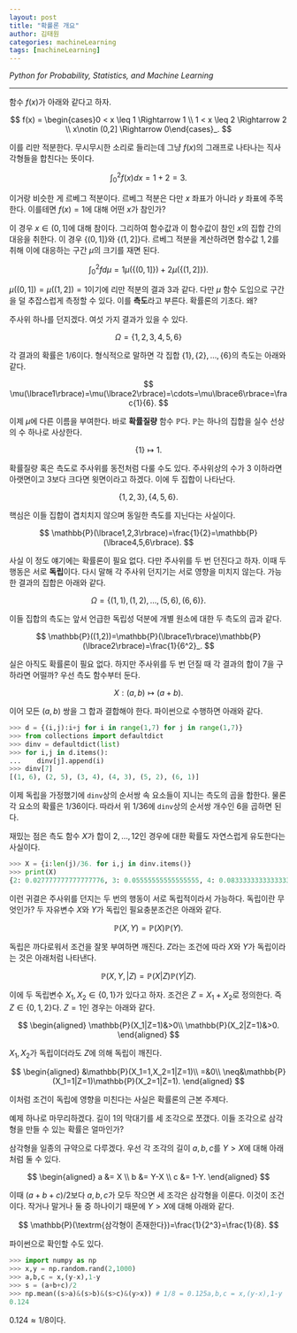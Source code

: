 ```yaml
---
layout: post
title: "확률론 개요"
author: 김태원
categories: machineLearning
tags: [machineLearning]
---
```


*Python for Probability, Statistics, and Machine Learning*

---

함수 $f(x)$가 아래와 같다고 하자.

$$
f(x) = \begin{cases}0 < x \leq 1 \Rightarrow 1 \\
       1 < x \leq 2 \Rightarrow 2 \\
       x\notin (0,2] \Rightarrow 0\end{cases}_.
$$

이를 리만 적분한다.
무시무시한 소리로 들리는데 그냥 $f(x)$의 그래프로 나타나는 직사각형들을 합친다는 뜻이다.

$$
\int^2_0f(x)dx=1+2=3.
$$

이거랑 비슷한 게 르베그 적분이다. 
르베그 적분은 다만 $x$ 좌표가 아니라 $y$ 좌표에 주목한다. 
이를테면 $f(x)=1$에 대해 어떤 $x$가 참인가?

이 경우 $x\in(0,1]$에 대해 참이다. 
그리하여 함수값과 이 함수값이 참인 $x$의 집합 간의 대응을 취한다.
이 경우 $\lbrace(0,1]\rbrace$와 $\lbrace(1,2]\rbrace$다. 
르베그 적분을 계산하려면 함수값 $1,2$를 취해 이에 대응하는 구간 $\mu$의 크기를 재면 된다. 

$$
\int^2_0fd\mu=1\mu(\lbrace(0,1]\rbrace) + 2\mu(\lbrace(1,2]\rbrace).
$$

$\mu((0,1])=\mu((1,2])=1$이기에 리만 적분의 결과 $3$과 같다. 
다만 $\mu$ 함수 도입으로 구간을 덜 추잡스럽게 측정할 수 있다. 
이를 **측도**라고 부른다. 
확률론의 기초다.
왜?

주사위 하나를 던지겠다. 
여섯 가지 결과가 있을 수 있다. 

$$
\Omega = \lbrace1,2,3,4,5,6\rbrace
$$

각 결과의 확률은 $1/6$이다. 
형식적으로 말하면 각 집합 $\lbrace1\rbrace,\lbrace2\rbrace,\ldots,\lbrace6\rbrace$의 측도는 아래와 같다. 

$$
\mu(\lbrace1\rbrace)=\mu(\lbrace2\rbrace)=\cdots=\mu\lbrace6\rbrace=\frac{1}{6}.
$$

이제 $\mu$에 다른 이름을 부여한다.
바로 **확률질량** 함수 $\mathbb{P}$다. 
$\mathbb{P}$는 하나의 집합을 실수 선상의 수 하나로 사상한다.

$$
\lbrace1\rbrace\longmapsto 1.
$$

확률질량 혹은 측도로 주사위를 동전처럼 다룰 수도 있다.
주사위상의 수가 $3$ 이하라면 아랫면이고 $3$보다 크다면 윗면이라고 하겠다.
이에 두 집합이 나타난다.

$$
\lbrace 1,2,3\rbrace,\lbrace4,5,6\rbrace.
$$

핵심은 이들 집합이 겹치치지 않으며 동일한 측도를 지닌다는 사실이다.

$$
\mathbb{P}(\lbrace1,2,3\rbrace)=\frac{1}{2}=\mathbb{P}(\lbrace4,5,6\rbrace).
$$

사실 이 정도 얘기에는 확률론이 필요 없다. 
다만 주사위를 두 번 던진다고 하자.
이때 두 행동은 서로 **독립**이다.
다시 말해 각 주사위 던지기는 서로 영향을 미치지 않는다.
가능한 결과의 집합은 아래와 같다.

$$
\Omega=\lbrace(1,1),(1,2),\ldots,(5,6),(6,6)\rbrace.
$$

이들 집합의 측도는 앞서 언급한 독립성 덕분에 개별 원소에 대한 두 측도의 곱과 같다.

$$
\mathbb{P}((1,2))=\mathbb{P}(\lbrace1\rbrace)\mathbb{P}(\lbrace2\rbrace)=\frac{1}{6^2}_.
$$

실은 아직도 확률론이 필요 없다. 
하지만 주사위를 두 번 던질 때 각 결과의 합이 $7$을 구하라면 어떨까?
우선 측도 함수부터 둔다.

$$
X:(a,b)\longmapsto (a+b).
$$

이어 모든 $(a,b)$ 쌍을 그 합과 결합해야 한다.
파이썬으로 수행하면 아래와 같다. 

```python
>>> d = {(i,j):i+j for i in range(1,7) for j in range(1,7)}
>>> from collections import defaultdict
>>> dinv = defaultdict(list)
>>> for i,j in d.items():
...    dinv[j].append(i)
>>> dinv[7]
[(1, 6), (2, 5), (3, 4), (4, 3), (5, 2), (6, 1)]
```

이제 독립을 가정했기에 `dinv`상의 순서쌍 속 요소들이 지니는 측도의 곱을 합한다.
물론 각 요소의 확률은 $1/36$이다.
따라서 위 $1/36$에 `dinv`상의 순서쌍 개수인 $6$을 곱하면 된다.

재밌는 점은 측도 함수 $X$가 합이 $2,\ldots,12$인 경우에 대한 확률도 자연스럽게 유도한다는 사실이다.

```python
>>> X = {i:len(j)/36. for i,j in dinv.items()}
>>> print(X)
{2: 0.027777777777777776, 3: 0.05555555555555555, 4: 0.08333333333333333, 5: 0.1111111111111111, 6: 0.1388888888888889, 7: 0.16666666666666666, 8: 0.1388888888888889, 9: 0.1111111111111111, 10: 0.08333333333333333, 11: 0.05555555555555555, 12: 0.027777777777777776}
```

이런 귀결은 주사위를 던지는 두 번의 행동이 서로 독립적이라서 가능하다.
독립이란 무엇인가?
두 자유변수 $X$와 $Y$가 독립인 필요충분조건은 아래와 같다.

$$
\mathbb{P}(X,Y)=\mathbb{P}(X)\mathbb{P}(Y).
$$

독립은 까다로워서 조건을 잘못 부여하면 깨진다. 
$Z$라는 조건에 따라 $X$와 $Y$가 독립이라는 것은 아래처럼 나타낸다.

$$
\mathbb{P}(X,Y,|Z)=\mathbb{P}(X|Z)\mathbb{P}(Y|Z).
$$

이에 두 독립변수 $X_1,X_2\in\lbrace0,1\rbrace$가 있다고 하자.
조건은 $Z=X_1+X_2$로 정의한다. 
즉 $Z\in\lbrace0,1,2\rbrace$다. 
$Z=1$인 경우는 아래와 같다.

$$
\begin{aligned}
\mathbb{P}(X_1|Z=1)&>0\\
        \mathbb{P}(X_2|Z=1)&>0.
\end{aligned}
$$

$X_1,X_2$가 독립이더라도 $Z$에 의해 독립이 깨진다. 

$$
\begin{aligned}
&\mathbb{P}(X_1=1,X_2=1|Z=1)\\
        =&0\\
        \neq&\mathbb{P}(X_1=1|Z=1)\mathbb{P}(X_2=1|Z=1).
\end{aligned}
$$

이처럼 조건이 독립에 영향을 미친다는 사실은 확률론의 근본 주제다. 

예제 하나로 마무리하겠다.
길이 $1$의 막대기를 세 조각으로 쪼갰다. 
이들 조각으로 삼각형을 만들 수 있는 확률은 얼마인가?

삼각형을 일종의 규약으로 다루겠다. 
우선 각 조각의 길이 $a,b,c$를 $Y>X$에 대해 아래처럼 둘 수 있다.

$$
\begin{aligned}
a &= X \\
     b &= Y-X \\
     c &= 1-Y.
\end{aligned}
$$

이때 $(a+b+c)/2$보다 $a,b,c$가 모두 작으면 세 조각은 삼각형을 이룬다. 
이것이 조건이다.
작거나 말거나 둘 중 하나이기 때문에 $Y>X$에 대해 아래와 같다.

$$
\mathbb{P}(\textrm{삼각형이 존재한다})=\frac{1}{2^3}=\frac{1}{8}.
$$

파이썬으로 확인할 수도 있다.

```python
>>> import numpy as np
>>> x,y = np.random.rand(2,1000)
>>> a,b,c = x,(y-x),1-y 
>>> s = (a+b+c)/2 
>>> np.mean((s>a)&(s>b)&(s>c)&(y>x)) # 1/8 = 0.125a,b,c = x,(y-x),1-y
0.124 
```

$0.124\approx1/8$이다. 
